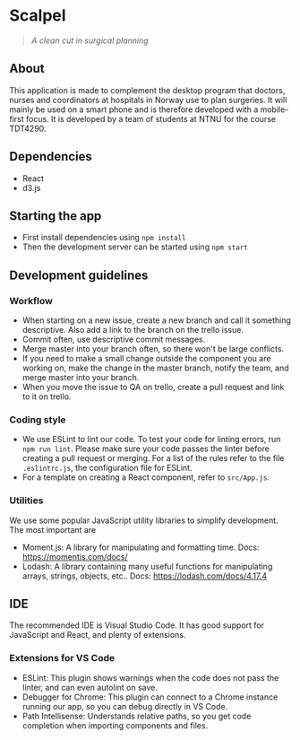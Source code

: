 # Scalpel
>*A clean cut in surgical planning*
## About
This application is made to complement the desktop program that doctors, nurses and coordinators at hospitals in Norway use to plan surgeries. It will mainly be used on a smart phone and is therefore developed with a mobile-first focus. It is developed by a team of students at NTNU for the course TDT4290.
## Dependencies
- React
- d3.js

## Starting the app
- First install dependencies using `npm install`
- Then the development server can be started using `npm start`

## Development guidelines

### Workflow
- When starting on a new issue, create a new branch and call it something descriptive. Also add a link to the branch on the trello issue.
- Commit often, use descriptive commit messages.
- Merge master into your branch often, so there won't be large conflicts.
- If you need to make a small change outside the component you are working on, make the change in the master branch, notify the team, and merge master into your branch.
- When you move the issue to QA on trello, create a pull request and link to it on trello.

### Coding style
- We use ESLint to lint our code. To test your code for linting errors, run `npm run lint`. Please make sure your code passes the linter before creating a pull request or merging. For a list of the rules refer to the file `.eslintrc.js`, the configuration file for ESLint.
- For a template on creating a React component, refer to `src/App.js`.

### Utilities
We use some popular JavaScript utility libraries to simplify development. The most important are
- Moment.js: A library for manipulating and formatting time. Docs: https://momentjs.com/docs/
- Lodash: A library containing many useful functions for manipulating arrays, strings, objects, etc.. Docs: https://lodash.com/docs/4.17.4

## IDE
The recommended IDE is Visual Studio Code. It has good support for JavaScript and React, and plenty of extensions.

### Extensions for VS Code
- ESLint: This plugin shows warnings when the code does not pass the linter, and can even autolint on save.
- Debugger for Chrome: This plugin can connect to a Chrome instance running our app, so you can debug directly in VS Code.
- Path Intellisense: Understands relative paths, so you get code completion when importing components and files.
